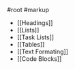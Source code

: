 #root #markup 

+ [[Headings]]
+ [[Lists]]
+ [[Task Lists]]
+ [[Tables]]
+ [[Text Formating]]
+ [[Code Blocks]]


